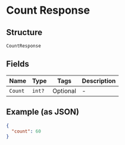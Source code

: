 
# Count Response

## Structure

`CountResponse`

## Fields

| Name | Type | Tags | Description |
|  --- | --- | --- | --- |
| `Count` | `int?` | Optional | - |

## Example (as JSON)

```json
{
  "count": 60
}
```

